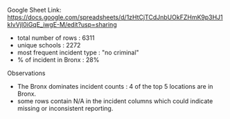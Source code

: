 Google Sheet Link: https://docs.google.com/spreadsheets/d/1zHtCjTCdJnbUOkFZHmK9p3HJ1kIvVjI0iGqE_iwgE-M/edit?usp=sharing


- total number of rows : 6311
- unique schools : 2272
- most frequent incident type : "no criminal"
- % of incident in Bronx : 28%

Observations
- The Bronx dominates incident counts : 4 of the top 5 locations are in Bronx.
- some rows contain N/A in the incident columns which could indicate missing or inconsistent reporting.
